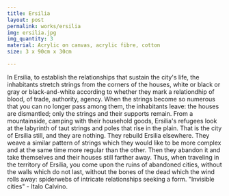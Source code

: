 ```yaml
---
title: Ersilia
layout: post
permalink: works/ersilia
img: ersilia.jpg
img_quantity: 3
material: Acrylic on canvas, acrylic fibre, cotton
size: 3 x 90cm x 30cm

---
```


In Ersilia, to establish the relationships that sustain the city's life, the inhabitants stretch strings from the corners of the houses<!--break-->, white or black or gray or black-and-white according to whether they mark a relationdhip of blood, of trade, authority, agency. When the strings become so numerous that you can no longer pass among them, the inhabitants leave: the houses are dismantled; only the strings and their supports remain.
From a mountainside, camping with their household goods, Ersilia's refugees look at the labyrinth of taut strings and poles that rise in the plain. That is the city of Ersilia still, and they are nothing.
They rebuild Ersilia elsewhere. They weave a similar pattern of strings which they would like to be more complex and at the same time more regular than the other. Then they abandon it and take themselves and their houses still farther away.
Thus, when traveling in the territory of Ersilia, you come upon the ruins of abandoned cities, without the walls which do not last, without the bones of the dead which the wind rolls away: spiderwebs of intricate relationships seeking a form.
"Invisible cities" - Italo Calvino.
